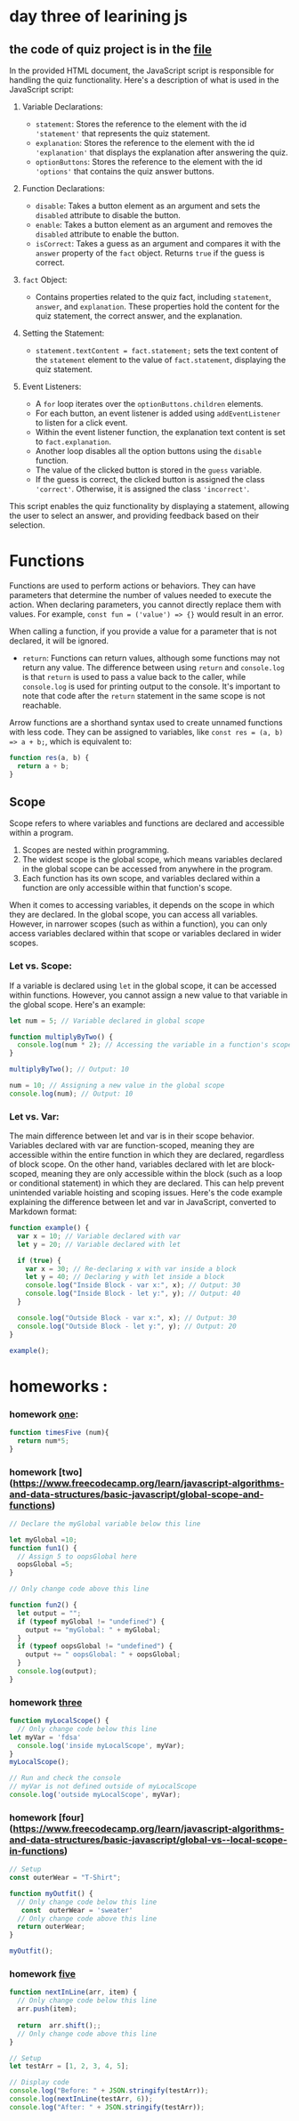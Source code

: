 # day three of learining js 

## the code of quiz project is in the [file](optionalQuestion.html)


In the provided HTML document, the JavaScript script is responsible for handling the quiz functionality. Here's a description of what is used in the JavaScript script:

1. Variable Declarations:
   - `statement`: Stores the reference to the element with the id `'statement'` that represents the quiz statement.
   - `explanation`: Stores the reference to the element with the id `'explanation'` that displays the explanation after answering the quiz.
   - `optionButtons`: Stores the reference to the element with the id `'options'` that contains the quiz answer buttons.

2. Function Declarations:
   - `disable`: Takes a button element as an argument and sets the `disabled` attribute to disable the button.
   - `enable`: Takes a button element as an argument and removes the `disabled` attribute to enable the button.
   - `isCorrect`: Takes a guess as an argument and compares it with the `answer` property of the `fact` object. Returns `true` if the guess is correct.

3. `fact` Object:
   - Contains properties related to the quiz fact, including `statement`, `answer`, and `explanation`. These properties hold the content for the quiz statement, the correct answer, and the explanation.

4. Setting the Statement:
   - `statement.textContent = fact.statement;` sets the text content of the `statement` element to the value of `fact.statement`, displaying the quiz statement.

5. Event Listeners:
   - A `for` loop iterates over the `optionButtons.children` elements.
   - For each button, an event listener is added using `addEventListener` to listen for a click event.
   - Within the event listener function, the explanation text content is set to `fact.explanation`.
   - Another loop disables all the option buttons using the `disable` function.
   - The value of the clicked button is stored in the `guess` variable.
   - If the guess is correct, the clicked button is assigned the class `'correct'`. Otherwise, it is assigned the class `'incorrect'`.

This script enables the quiz functionality by displaying a statement, allowing the user to select an answer, and providing feedback based on their selection.

# Functions

Functions are used to perform actions or behaviors. They can have parameters that determine the number of values needed to execute the action. When declaring parameters, you cannot directly replace them with values. For example, `const fun = ('value') => {}` would result in an error.

When calling a function, if you provide a value for a parameter that is not declared, it will be ignored.

- `return`: Functions can return values, although some functions may not return any value. The difference between using `return` and `console.log` is that `return` is used to pass a value back to the caller, while `console.log` is used for printing output to the console. It's important to note that code after the `return` statement in the same scope is not reachable.

Arrow functions are a shorthand syntax used to create unnamed functions with less code. They can be assigned to variables,
like `const res = (a, b) => a + b;`, which is equivalent to:

```javascript
function res(a, b) {
  return a + b;
}
```
## Scope

Scope refers to where variables and functions are declared and accessible within a program.

1. Scopes are nested within programming.
2. The widest scope is the global scope, which means variables declared in the global scope can be accessed from anywhere in the program.
3. Each function has its own scope, and variables declared within a function are only accessible within that function's scope.

When it comes to accessing variables, it depends on the scope in which they are declared. In the global scope, you can access all variables. However, in narrower scopes (such as within a function), you can only access variables declared within that scope or variables declared in wider scopes.

### Let vs. Scope:
If a variable is declared using `let` in the global scope, it can be accessed within functions. However, you cannot assign a new value to that variable in the global scope. Here's an example:

```javascript
let num = 5; // Variable declared in global scope

function multiplyByTwo() {
  console.log(num * 2); // Accessing the variable in a function's scope
}

multiplyByTwo(); // Output: 10

num = 10; // Assigning a new value in the global scope
console.log(num); // Output: 10
```
### Let vs. Var:
The main difference between let and var is in their scope behavior. Variables declared with var are function-scoped, meaning they are accessible within the entire function in which they are declared, regardless of block scope. On the other hand, variables declared with let are block-scoped, meaning they are only accessible within the block (such as a loop or conditional statement) in which they are declared. This can help prevent unintended variable hoisting and scoping issues.
Here's the code example explaining the difference between let and var in JavaScript, converted to Markdown format:

```javascript
function example() {
  var x = 10; // Variable declared with var
  let y = 20; // Variable declared with let

  if (true) {
    var x = 30; // Re-declaring x with var inside a block
    let y = 40; // Declaring y with let inside a block
    console.log("Inside Block - var x:", x); // Output: 30
    console.log("Inside Block - let y:", y); // Output: 40
  }

  console.log("Outside Block - var x:", x); // Output: 30
  console.log("Outside Block - let y:", y); // Output: 20
}

example();
```

# homeworks :
### homework [one](https://www.freecodecamp.org/learn/javascript-algorithms-and-data-structures/basic-javascript/return-a-value-from-a-function-with-return):
``` javascript
function timesFive (num){
  return num*5;
}
```
### homework [two] (https://www.freecodecamp.org/learn/javascript-algorithms-and-data-structures/basic-javascript/global-scope-and-functions)
``` javascript
// Declare the myGlobal variable below this line

let myGlobal =10;
function fun1() {
  // Assign 5 to oopsGlobal here
  oopsGlobal =5;
}

// Only change code above this line

function fun2() {
  let output = "";
  if (typeof myGlobal != "undefined") {
    output += "myGlobal: " + myGlobal;
  }
  if (typeof oopsGlobal != "undefined") {
    output += " oopsGlobal: " + oopsGlobal;
  }
  console.log(output);
}
```
### homework [three](https://www.freecodecamp.org/learn/javascript-algorithms-and-data-structures/basic-javascript/local-scope-and-functions)
``` javascript 
function myLocalScope() {
  // Only change code below this line
let myVar = 'fdsa'
  console.log('inside myLocalScope', myVar);
}
myLocalScope();

// Run and check the console
// myVar is not defined outside of myLocalScope
console.log('outside myLocalScope', myVar);
```
### homework [four] (https://www.freecodecamp.org/learn/javascript-algorithms-and-data-structures/basic-javascript/global-vs--local-scope-in-functions)
``` javascript
// Setup
const outerWear = "T-Shirt";

function myOutfit() {
  // Only change code below this line
   const  outerWear = 'sweater'
  // Only change code above this line
  return outerWear;
}

myOutfit();
````
### homework [five](https://www.freecodecamp.org/learn/javascript-algorithms-and-data-structures/basic-javascript/stand-in-line)
``` javascript
function nextInLine(arr, item) {
  // Only change code below this line
  arr.push(item);
 
  return  arr.shift();;
  // Only change code above this line
}

// Setup
let testArr = [1, 2, 3, 4, 5];

// Display code
console.log("Before: " + JSON.stringify(testArr));
console.log(nextInLine(testArr, 6));
console.log("After: " + JSON.stringify(testArr));
```


